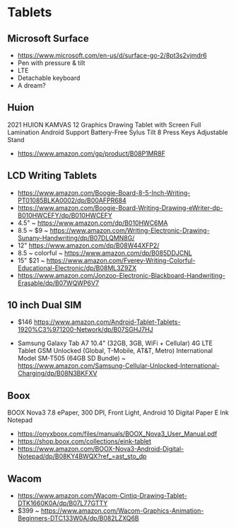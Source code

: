 # Tablets

## Microsoft Surface

* https://www.microsoft.com/en-us/d/surface-go-2/8pt3s2vjmdr6
* Pen with pressure & tilt
* LTE
* Detachable keyboard
* A dream?


## Huion

2021 HUION KAMVAS 12 Graphics Drawing Tablet with Screen Full Lamination Android Support Battery-Free Sylus Tilt 8 Press Keys Adjustable Stand

* https://www.amazon.com/gp/product/B08P1MR8F


## LCD Writing Tablets

* https://www.amazon.com/Boogie-Board-8-5-Inch-Writing-PT01085BLKA0002/dp/B00AFPR684
* https://www.amazon.com/Boogie-Board-Writing-Drawing-eWriter-dp-B010HWCEFY/dp/B010HWCEFY
* 4.5" ~ https://www.amazon.com/dp/B010HWC6MA
* 8.5 ~ $9 ~ https://www.amazon.com/Writing-Electronic-Drawing-Sunany-Handwriting/dp/B07DLQMN8G/
* 12" https://www.amazon.com/dp/B08W44XFP2/
* 8.5 ~ colorful ~ https://www.amazon.com/dp/B085DDJCNL
* 15" $21 ~ https://www.amazon.com/Fverey-Writing-Colorful-Educational-Electronic/dp/B08ML3Z9ZX
* https://www.amazon.com/Jonzoo-Electronic-Blackboard-Handwriting-Erasable/dp/B07WQWP6V7



## 10 inch Dual SIM

* $146 https://www.amazon.com/Android-Tablet-Tablets-1920%C3%971200-Network/dp/B07SGHJ7HJ

* Samsung Galaxy Tab A7 10.4" (32GB, 3GB, WiFi + Cellular) 4G LTE Tablet GSM Unlocked (Global, T-Mobile, AT&T, Metro) International Model SM-T505 (64GB SD Bundle) ~ https://www.amazon.com/Samsung-Cellular-Unlocked-International-Charging/dp/B08N3BKFXV



## Boox

BOOX Nova3 7.8 ePaper, 300 DPI, Front Light, Android 10 Digital Paper E Ink Notepad

* https://onyxboox.com/files/manuals/BOOX_Nova3_User_Manual.pdf
* https://shop.boox.com/collections/eink-tablet
* https://www.amazon.com/BOOX-Nova3-Android-Digital-Notepad/dp/B08KY4BWQX?ref_=ast_sto_dp


## Wacom

* https://www.amazon.com/Wacom-Cintiq-Drawing-Tablet-DTK1660K0A/dp/B07L77GTTY
* $399 ~ https://www.amazon.com/Wacom-Graphics-Animation-Beginners-DTC133W0A/dp/B082LZXQ6B

